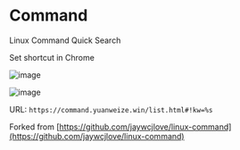 # Command
Linux Command Quick Search

Set shortcut in Chrome 

![image](https://user-images.githubusercontent.com/30067203/202830414-1363d299-01db-4b91-bd69-59df42fa4e87.png)

![image](https://user-images.githubusercontent.com/30067203/202830436-8c195073-5905-4a0c-8af8-ec5c9b7f87f9.png)

URL: `https://command.yuanweize.win/list.html#!kw=%s`


Forked from [https://github.com/jaywcjlove/linux-command](https://github.com/jaywcjlove/linux-command)
